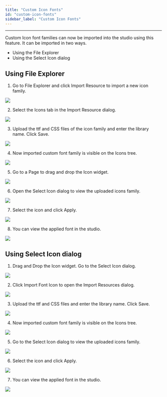 ```yaml
---
title: "Custom Icon Fonts"
id: "custom-icon-fonts"
sidebar_label: "Custom Icon Fonts"
---
```

---

Custom Icon font families can now be imported into the studio using this feature. It can be imported in two ways.

- Using the File Explorer
- Using the Select Icon dialog

## Using File Explorer

1. Go to File Explorer and click Import Resource to import a new icon family.

![](/learn/assets/file_explorer_import_resource.png)

2. Select the Icons tab in the Import Resource dialog.

![](/learn/assets/icons_import_resource.png)

3. Upload the ttf and CSS files of the icon family and enter the library name. Click Save.

![](/learn/assets/ttf_css_file.png)

4. Now imported custom font family is visible on the Icons tree.

![](/learn/assets/icon_tree.png)

5. Go to a Page to drag and drop the Icon widget.

![](/learn/assets/icon_widget.png)

6. Open the Select Icon dialog to view the uploaded icons family.

![](/learn/assets/select_icon_dialog.png)

7. Select the icon and click Apply.

![](/learn/assets/select_icon_apply.png)

8. You can view the applied font in the studio.

![](/learn/assets/applied_font_studio.png)


## Using Select Icon dialog

1. Drag and Drop the Icon widget. Go to the Select Icon dialog.

![](/learn/assets/icon_widget_select_icon.png)

2. Click Import Font Icon to open the Import Resources dialog.

![](/learn/assets/import_icon_font.png)

3. Upload the ttf and CSS files and enter the library name. Click Save.

![](/learn/assets/ttf_css_file.png)

4. Now imported custom font family is visible on the Icons tree.

![](/learn/assets/icon_tree.png)

5. Go to the Select Icon dialog to view the uploaded icons family.

![](/learn/assets/select_icon_dialog.png)

6. Select the icon and click Apply.

![](/learn/assets/select_icon_apply.png)

7. You can view the applied font in the studio.

![](/learn/assets/applied_font_studio.png)
